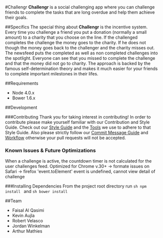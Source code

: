 #Challengr
  **Challengr** is a social challenging app where you can challenge friends to complete the tasks that are long overdue and help them achieve their goals. 

##Specifics
  The special thing about **Challengr** is the incentive system. Every time you challenge a friend you put a donation (normally a small amount) to a charity that you choose on the line. If the challenged completes the challenge the money goes to the charity. If he does not though the money goes back to the challenger and the charity misses out. The newsfeed puts the completed as well as non completed challenges into the spotlight. Everyone can see that you missed to complete the challenge and that the money did not go to charity. The approach is backed by the famous self-determination theory and makes it much easier for your friends to complete important milestones in their lifes.

##Requirements
  - Node 4.0.x
  - Bower 1.6.x

##Development

###Contributing
  Thank you for taking interest in contributing! In order to contribute please make yourself familiar with our Contribution and Style Guide. Check out our [Style Guide](docs/STYLE-GUIDE.md) and the [Tools](docs/TOOLS.md) we use to adhere to that Style Guide. Also please strictly follow our [Commit Message Guide](docs/COMMIT-MESSAGES.md) and [Workflow](docs/GIT-WORKFLOW.md) otherwise your pull requests will not be accepted.

### Known Issues & Future Optimizations
  When a challenge is active, the countdown timer is not calculated for the user challenges feed.
  Optimized for Chrome v.30+
  -> formate issues on Safari
  -> firefox 'event.toElement' event is undefined, cannot view detail of challenge

###Installing Dependencies
  From the project root directory run
    ```sh
    npm install
    ```
    and
    ```sh
    bower install
    ```

##Team
  - Faisal Al Qasimi
  - Kevin Aujla
  - Robert Velasco
  - Jordan Winkelman
  - Arthur Mathies

